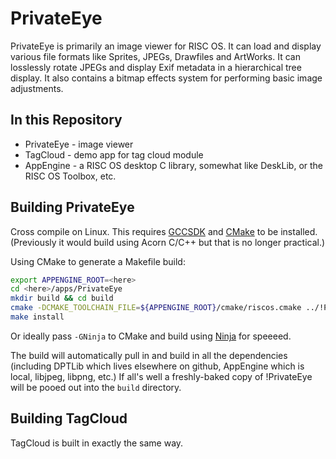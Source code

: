 PrivateEye
==========

PrivateEye is primarily an image viewer for RISC OS. It can load and display various file formats like Sprites, JPEGs, Drawfiles and ArtWorks. It can losslessly rotate JPEGs and display Exif metadata in a hierarchical tree display. It also contains a bitmap effects system for performing basic image adjustments.

In this Repository
------------------

* PrivateEye - image viewer
* TagCloud - demo app for tag cloud module
* AppEngine - a RISC OS desktop C library, somewhat like DeskLib, or the RISC OS Toolbox, etc.


Building PrivateEye
-------------------

Cross compile on Linux. This requires [GCCSDK](http://www.riscos.info/index.php/GCCSDK) and [CMake](https://cmake.org/) to be installed. (Previously it would build using Acorn C/C++ but that is no longer practical.)

Using CMake to generate a Makefile build:

``` bash
export APPENGINE_ROOT=<here>
cd <here>/apps/PrivateEye
mkdir build && cd build
cmake -DCMAKE_TOOLCHAIN_FILE=${APPENGINE_ROOT}/cmake/riscos.cmake ../!PrivateEye
make install
```

Or ideally pass `-GNinja` to CMake and build using [Ninja](https://ninja-build.org/) for speeeed.

The build will automatically pull in and build in all the dependencies (including DPTLib which lives elsewhere on github, AppEngine which is local, libjpeg, libpng, etc.) If all's well a freshly-baked copy of !PrivateEye will be pooed out into the `build` directory.

Building TagCloud
-----------------

TagCloud is built in exactly the same way.
